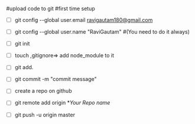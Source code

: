 #upload code to git
#first time setup
-[ ] git config --global user.email ravigautam180@gmail.com
-[ ] git config --global user.name "RaviGautam"
#(You need to do it always)
-[ ] git init
-[ ] touch ,gitignore=> add node_module to it
-[ ] git add.
-[ ] git commit -m "commit message"
-[ ] create a repo on github
-[ ] git remote add origin **Your Repo name*
-[ ] git push -u origin master


